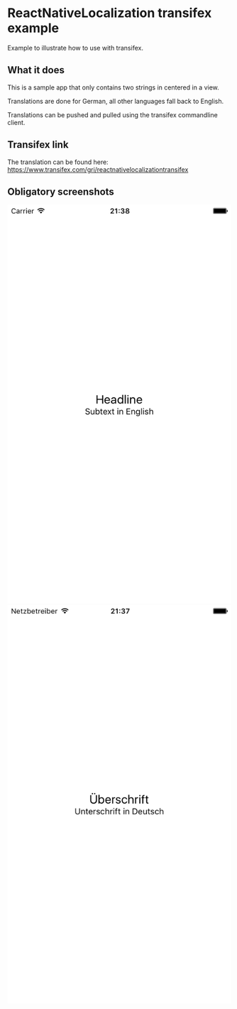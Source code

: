 # ReactNativeLocalization transifex example

Example to illustrate how to use with transifex.

## What it does

This is a sample app that only contains two strings in centered in a view.

Translations are done for German, all other languages fall back to English.

Translations can be pushed and pulled using the transifex commandline client.

## Transifex link
The translation can be found here: https://www.transifex.com/gri/reactnativelocalizationtransifex

## Obligatory screenshots
![](screenshots/screenshot-english.png)
![](screenshots/screenshot-german.png)